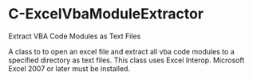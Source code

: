 # C-ExcelVbaModuleExtractor
Extract VBA Code Modules as Text Files 


A class to to open an excel file and extract all vba code modules to a specified directory as text files. This class uses Excel Interop. Microsoft Excel 2007 or later must be installed. 
